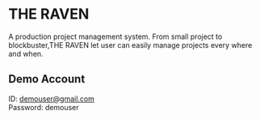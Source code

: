 # THE RAVEN

A production project management system.
From small project to blockbuster,THE RAVEN let user can easily manage projects
every where and when.

## Demo Account
ID: demouser@gmail.com </br>
Password: demouser

